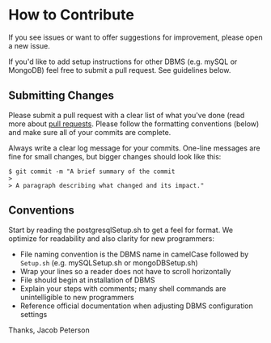 # How to Contribute

If you see issues or want to offer suggestions for improvement, please open a new issue.

If you'd like to add setup instructions for other DBMS (e.g. mySQL or MongoDB) feel free to submit a pull request. See guidelines below.

## Submitting Changes

Please submit a pull request with a clear list of what you've done (read more about [pull requests](https://docs.github.com/en/github/collaborating-with-issues-and-pull-requests/creating-a-pull-request). Please follow the formatting conventions (below) and make sure all of your commits are complete.

Always write a clear log message for your commits. One-line messages are fine for small changes, but bigger changes should look like this:

    $ git commit -m "A brief summary of the commit
    > 
    > A paragraph describing what changed and its impact."

## Conventions

Start by reading the postgresqlSetup.sh to get a feel for format. We optimize for readability and also clarity for new programmers:

  * File naming convention is the DBMS name in camelCase followed by `Setup.sh` (e.g. mySQLSetup.sh or mongoDBSetup.sh)
  * Wrap your lines so a reader does not have to scroll horizontally
  * File should begin at installation of DBMS
  * Explain your steps with comments; many shell commands are unintelligible to new programmers
  * Reference official documentation when adjusting DBMS configuration settings

Thanks,
Jacob Peterson
